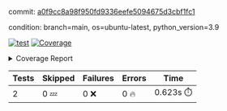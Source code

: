 commit: [a0f9cc8a98f950fd9336eefe5094675d3cbf1fc1](https://github.com/rcmdnk/s3-reader/tree/a0f9cc8a98f950fd9336eefe5094675d3cbf1fc1)

condition: branch=main, os=ubuntu-latest, python_version=3.9

[![test](https://github.com/rcmdnk/s3-reader/actions/workflows/test.yml/badge.svg)](https://github.com/rcmdnk/s3-reader/actions/runs/6637927009)
<a href="https://github.com/rcmdnk/s3-reader/blob/a0f9cc8a98f950fd9336eefe5094675d3cbf1fc1/README.md"><img alt="Coverage" src="https://img.shields.io/badge/Coverage-43%25-orange.svg" /></a><details><summary>Coverage Report </summary><table><tr><th>File</th><th>Stmts</th><th>Miss</th><th>Cover</th><th>Missing</th></tr><tbody><tr><td colspan="5"><b>src/s3_reader</b></td></tr><tr><td>&nbsp; &nbsp;<a href="https://github.com/rcmdnk/s3-reader/blob/a0f9cc8a98f950fd9336eefe5094675d3cbf1fc1/src/s3_reader/file.py">file.py</a></td><td>42</td><td>27</td><td>36%</td><td><a href="https://github.com/rcmdnk/s3-reader/blob/a0f9cc8a98f950fd9336eefe5094675d3cbf1fc1/src/s3_reader/file.py#L24-L28">24&ndash;28</a>, <a href="https://github.com/rcmdnk/s3-reader/blob/a0f9cc8a98f950fd9336eefe5094675d3cbf1fc1/src/s3_reader/file.py#L31-L32">31&ndash;32</a>, <a href="https://github.com/rcmdnk/s3-reader/blob/a0f9cc8a98f950fd9336eefe5094675d3cbf1fc1/src/s3_reader/file.py#L36-L42">36&ndash;42</a>, <a href="https://github.com/rcmdnk/s3-reader/blob/a0f9cc8a98f950fd9336eefe5094675d3cbf1fc1/src/s3_reader/file.py#L46-L51">46&ndash;51</a>, <a href="https://github.com/rcmdnk/s3-reader/blob/a0f9cc8a98f950fd9336eefe5094675d3cbf1fc1/src/s3_reader/file.py#L54-L64">54&ndash;64</a></td></tr><tr><td><b>TOTAL</b></td><td><b>47</b></td><td><b>27</b></td><td><b>43%</b></td><td>&nbsp;</td></tr></tbody></table></details>

| Tests | Skipped | Failures | Errors | Time |
| ----- | ------- | -------- | -------- | ------------------ |
| 2 | 0 :zzz: | 0 :x: | 0 :fire: | 0.623s :stopwatch: |

